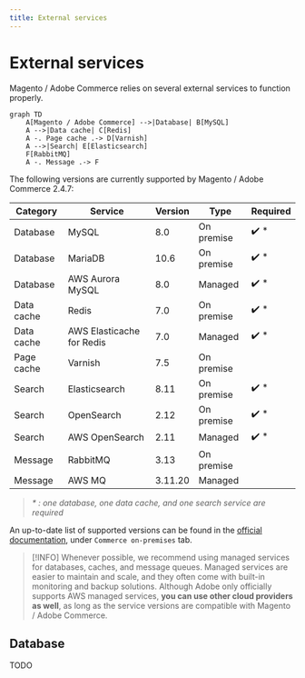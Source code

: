 ```yaml
---
title: External services
---
```


# External services

Magento / Adobe Commerce relies on several external services to function properly.

```mermaid
graph TD
    A[Magento / Adobe Commerce] -->|Database| B[MySQL]
    A -->|Data cache| C[Redis]
    A -. Page cache .-> D[Varnish]
    A -->|Search| E[Elasticsearch]
    F[RabbitMQ]
    A -. Message .-> F 
```

The following versions are currently supported by Magento / Adobe Commerce 2.4.7:

| Category   | Service                   | Version | Type       | Required             |
|------------|---------------------------|---------|------------|----------------------|
| Database   | MySQL                     | 8.0     | On premise | :heavy_check_mark: * |
| Database   | MariaDB                   | 10.6    | On premise | :heavy_check_mark: * |
| Database   | AWS Aurora MySQL          | 8.0     | Managed    | :heavy_check_mark: * |
| Data cache | Redis                     | 7.0     | On premise | :heavy_check_mark: * |
| Data cache | AWS Elasticache for Redis | 7.0     | Managed    | :heavy_check_mark: * |
| Page cache | Varnish                   | 7.5     | On premise |                      |
| Search     | Elasticsearch             | 8.11    | On premise | :heavy_check_mark: * |
| Search     | OpenSearch                | 2.12    | On premise | :heavy_check_mark: * |
| Search     | AWS OpenSearch            | 2.11    | Managed    | :heavy_check_mark: * |
| Message    | RabbitMQ                  | 3.13    | On premise |                      |
| Message    | AWS MQ                    | 3.11.20 | Managed    |                      |

> _\* : one database, one data cache, and one search service are required_

An up-to-date list of supported versions can be found in the [official documentation](https://experienceleague.adobe.com/en/docs/commerce-operations/installation-guide/system-requirements), under `Commerce on-premises` tab.

> [!INFO]
> Whenever possible, we recommend using managed services for databases, caches, and message queues. Managed services are easier to maintain and scale, and they often come with built-in monitoring and backup solutions.
> Although Adobe only officially supports AWS managed services, **you can use other cloud providers as well**, as long as the service versions are compatible with Magento / Adobe Commerce.

## Database

TODO
